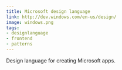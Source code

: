 ```yaml
---
title: Microsoft design language
link: http://dev.windows.com/en-us/design/
image: windows.png
tags:
- designlanguage
- frontend
- patterns
---
```


Design language for creating Microsoft apps.
